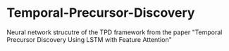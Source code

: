 # Temporal-Precursor-Discovery
Neural network strucutre of the TPD framework from the paper "Temporal Precursor Discovery Using LSTM with Feature Attention"
